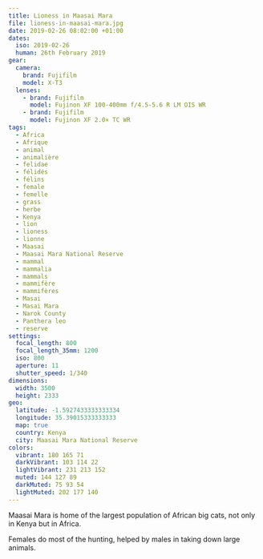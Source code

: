 ```yaml
---
title: Lioness in Maasai Mara
file: lioness-in-maasai-mara.jpg
date: 2019-02-26 08:02:00 +01:00
dates:
  iso: 2019-02-26
  human: 26th February 2019
gear:
  camera:
    brand: Fujifilm
    model: X-T3
  lenses:
    - brand: Fujifilm
      model: Fujinon XF 100-400mm f/4.5-5.6 R LM OIS WR
    - brand: Fujifilm
      model: Fujinon XF 2.0× TC WR
tags:
  - Africa
  - Afrique
  - animal
  - animalière
  - felidae
  - félidés
  - félins
  - female
  - femelle
  - grass
  - herbe
  - Kenya
  - lion
  - lioness
  - lionne
  - Maasai
  - Maasai Mara National Reserve
  - mammal
  - mammalia
  - mammals
  - mammifère
  - mammifères
  - Masai
  - Masai Mara
  - Narok County
  - Panthera leo
  - reserve
settings:
  focal_length: 800
  focal_length_35mm: 1200
  iso: 800
  aperture: 11
  shutter_speed: 1/340
dimensions:
  width: 3500
  height: 2333
geo:
  latitude: -1.5927433333333334
  longitude: 35.39015333333333
  map: true
  country: Kenya
  city: Maasai Mara National Reserve
colors:
  vibrant: 180 165 71
  darkVibrant: 103 114 22
  lightVibrant: 231 213 152
  muted: 144 127 89
  darkMuted: 75 93 54
  lightMuted: 202 177 140
---
```


Maasai Mara is home of the largest population of African big cats, not only in Kenya but in Africa.

Females do most of the hunting, helped by males in taking down large animals.
